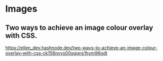 # Images

## Two ways to achieve an image colour overlay with CSS.

[https://ellen\_dev.hashnode.dev/two-ways-to-achieve-an-image-colour-overlay-with-css-ck156nvys00qqqns1hym96pdt](https://ellen_dev.hashnode.dev/two-ways-to-achieve-an-image-colour-overlay-with-css-ck156nvys00qqqns1hym96pdt)

